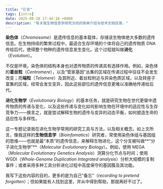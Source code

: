 ```yaml
---
title: "引言"
tags: [intro]
date: 2025-08-28 17:44:18 +0800
description: "有关我生物信息学研究方向的简单介绍与技术文档目录。"
---
```


**染色体**（_Chromosome_）是遗传信息的基本载体，存储该生物体绝大多数的遗传信息。在生物持续的繁育过程中，最适合生存环境的个体将自己的遗传物质 DNA 传给后代，使得整个物种的遗传信息发生变化。这个过程就叫做**进化**（_Evolution_）。

不仅是环境，染色体的结构本身也对遗传物质的传递具有选择作用。例如，染色体的**着丝粒**（_Centromere_），以及“管家基因”丛集的区域在传递过程中往往不会发生改变；而**端粒**（_Telomere_）及其附近、着丝粒附近与异染色质区域，以及转座子富集的区域，经常会发生变异，因此这些部位的遗传信息更难以准确地传递给后代。

**进化生物学**（_Evolutionary Biology_）的基本任务，就是研究生物在世代更替中遗传物质的传递与变化，以及这些传递与变化如何影响生物在环境中的适应性与生存竞争力——换言之，就是尝试解释生物的遗传与变异的动态平衡，如何塑造生命的适应性与多样性。

这一专题记录我在进化生物学常用的研究工具与方法，以及相关概念。如上文所言，像我这样的**生物信息学**（_Bioinfomatics_）研究者，常使用染色体组与基因组的思维——也就是最“本质”的遗传信息，来解释生物进化，这个分支被叫做**“分子进化生物学”**（_Molecular Evolutionary Biology_）。例如，使用 MEGA（_Molecular Evolutionary Genetics Analysis_）测算分化节点与时间；使用 WGDI（_Whole-Genome Duplication Integrated analysis_）分析大规模的复制事件；或者采用多种工具分析进化过程中高度保守的基因簇及其功能。

我写下这些内容的目的，更多的是为自己“备忘”（_recording to pretend forgotten_）；但如果能有人找到这里，并从中得到帮助，那就再好不过了。
